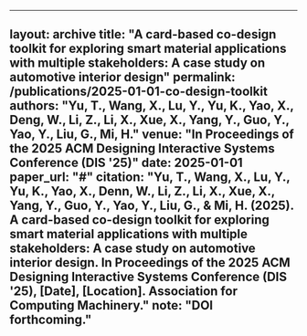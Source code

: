 ---
   layout: archive
   title: "A card-based co-design toolkit for exploring smart material applications with multiple stakeholders: A case study on automotive interior design"
   permalink: /publications/2025-01-01-co-design-toolkit
   authors: "Yu, T., Wang, X., Lu, Y., Yu, K., Yao, X., Deng, W., Li, Z., Li, X., Xue, X., Yang, Y., Guo, Y., Yao, Y., Liu, G., Mi, H."
   venue: "In Proceedings of the 2025 ACM Designing Interactive Systems Conference (DIS '25)"
   date: 2025-01-01
   paper_url: "#"
   citation: "Yu, T., Wang, X., Lu, Y., Yu, K., Yao, X., Denn, W., Li, Z., Li, X., Xue, X., Yang, Y., Guo, Y., Yao, Y., Liu, G., & Mi, H. (2025). A card-based co-design toolkit for exploring smart material applications with multiple stakeholders: A case study on automotive interior design. In Proceedings of the 2025 ACM Designing Interactive Systems Conference (DIS '25), [Date], [Location]. Association for Computing Machinery."
   note: "DOI forthcoming."
   ---